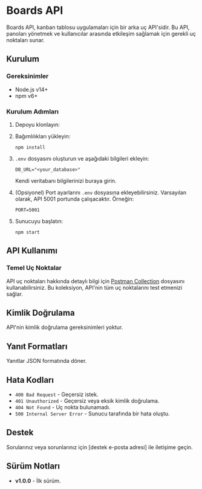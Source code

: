 # Boards API

Boards API, kanban tablosu uygulamaları için bir arka uç API'sidir. Bu API, panoları yönetmek ve kullanıcılar arasında etkileşim sağlamak için gerekli uç noktaları sunar.

## Kurulum

### Gereksinimler

- Node.js v14+
- npm v6+

### Kurulum Adımları

1. Depoyu klonlayın:

2. Bağımlılıkları yükleyin:
    ```
    npm install
    ```

3. `.env` dosyasını oluşturun ve aşağıdaki bilgileri ekleyin:
    ```env
    DB_URL="<your_database>"
    ```
    Kendi veritabanı bilgilerinizi buraya girin.

4. (Opsiyonel) Port ayarlarını `.env` dosyasına ekleyebilirsiniz. Varsayılan olarak, API 5001 portunda çalışacaktır. Örneğin:
    ```env
    PORT=5001
    ```

5. Sunucuyu başlatın:
    ```
    npm start
    ```

## API Kullanımı

### Temel Uç Noktalar

API uç noktaları hakkında detaylı bilgi için [Postman Collection](path_to_postman_collection) dosyasını kullanabilirsiniz. Bu koleksiyon, API'nin tüm uç noktalarını test etmenizi sağlar.

## Kimlik Doğrulama

API'nin kimlik doğrulama gereksinimleri yoktur.

## Yanıt Formatları

Yanıtlar JSON formatında döner.

## Hata Kodları

- `400 Bad Request` - Geçersiz istek.
- `401 Unauthorized` - Geçersiz veya eksik kimlik doğrulama.
- `404 Not Found` - Uç nokta bulunamadı.
- `500 Internal Server Error` - Sunucu tarafında bir hata oluştu.

## Destek

Sorularınız veya sorunlarınız için [destek e-posta adresi] ile iletişime geçin.

## Sürüm Notları

- **v1.0.0** - İlk sürüm.
